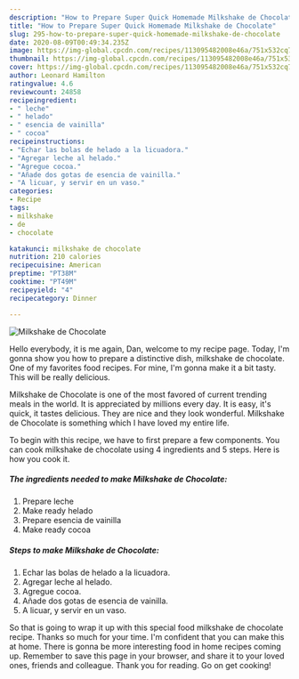 ```yaml
---
description: "How to Prepare Super Quick Homemade Milkshake de Chocolate"
title: "How to Prepare Super Quick Homemade Milkshake de Chocolate"
slug: 295-how-to-prepare-super-quick-homemade-milkshake-de-chocolate
date: 2020-08-09T00:49:34.235Z
image: https://img-global.cpcdn.com/recipes/113095482008e46a/751x532cq70/milkshake-de-chocolate-foto-principal.jpg
thumbnail: https://img-global.cpcdn.com/recipes/113095482008e46a/751x532cq70/milkshake-de-chocolate-foto-principal.jpg
cover: https://img-global.cpcdn.com/recipes/113095482008e46a/751x532cq70/milkshake-de-chocolate-foto-principal.jpg
author: Leonard Hamilton
ratingvalue: 4.6
reviewcount: 24858
recipeingredient:
- " leche"
- " helado"
- " esencia de vainilla"
- " cocoa"
recipeinstructions:
- "Echar las bolas de helado a la licuadora."
- "Agregar leche al helado."
- "Agregue cocoa."
- "Añade dos gotas de esencia de vainilla."
- "A licuar, y servir en un vaso."
categories:
- Recipe
tags:
- milkshake
- de
- chocolate

katakunci: milkshake de chocolate 
nutrition: 210 calories
recipecuisine: American
preptime: "PT38M"
cooktime: "PT49M"
recipeyield: "4"
recipecategory: Dinner

---
```



![Milkshake de Chocolate](https://img-global.cpcdn.com/recipes/113095482008e46a/751x532cq70/milkshake-de-chocolate-foto-principal.jpg)

Hello everybody, it is me again, Dan, welcome to my recipe page. Today, I'm gonna show you how to prepare a distinctive dish, milkshake de chocolate. One of my favorites food recipes. For mine, I'm gonna make it a bit tasty. This will be really delicious.

Milkshake de Chocolate is one of the most favored of current trending meals in the world. It is appreciated by millions every day. It is easy, it's quick, it tastes delicious. They are nice and they look wonderful. Milkshake de Chocolate is something which I have loved my entire life.




To begin with this recipe, we have to first prepare a few components. You can cook milkshake de chocolate using 4 ingredients and 5 steps. Here is how you cook it.

<!--inarticleads1-->

##### The ingredients needed to make Milkshake de Chocolate:

1. Prepare  leche
1. Make ready  helado
1. Prepare  esencia de vainilla
1. Make ready  cocoa




<!--inarticleads2-->

##### Steps to make Milkshake de Chocolate:

1. Echar las bolas de helado a la licuadora.
1. Agregar leche al helado.
1. Agregue cocoa.
1. Añade dos gotas de esencia de vainilla.
1. A licuar, y servir en un vaso.




So that is going to wrap it up with this special food milkshake de chocolate recipe. Thanks so much for your time. I'm confident that you can make this at home. There is gonna be more interesting food in home recipes coming up. Remember to save this page in your browser, and share it to your loved ones, friends and colleague. Thank you for reading. Go on get cooking!
